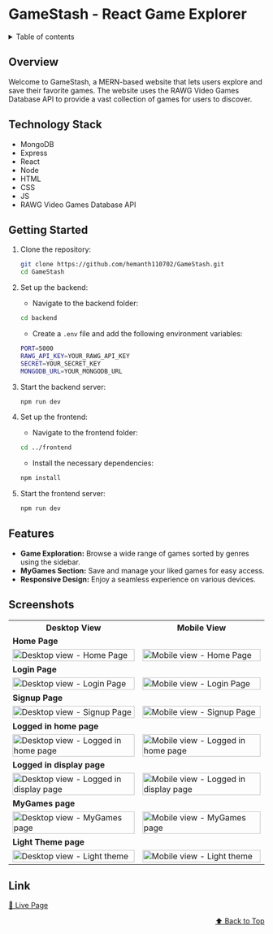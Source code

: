 <div id="top"></div>

# GameStash - React Game Explorer

<details>
<summary>Table of contents</summary>

-   [Overview](#overview)
-   [Technology Stack](#technology-stack)
-   [Getting Started](#getting-started)
-   [Features](#features)
-   [Screenshots](#screenshots)
-   [Link](#link)

</details>

## Overview

Welcome to GameStash, a MERN-based website that lets users explore and save their favorite games. The website uses the RAWG Video Games Database API to provide a vast collection of games for users to discover.

## Technology Stack

- MongoDB
- Express
- React
- Node
- HTML
- CSS
- JS
- RAWG Video Games Database API

## Getting Started

1. Clone the repository:

   ```bash
   git clone https://github.com/hemanth110702/GameStash.git
   cd GameStash
   ```

2. Set up the backend:

    - Navigate to the backend folder:
    ```bash
    cd backend
    ```

   - Create a `.env` file and add the following environment variables:
   ```bash
   PORT=5000
   RAWG_API_KEY=YOUR_RAWG_API_KEY
   SECRET=YOUR_SECRET_KEY
   MONGODB_URL=YOUR_MONGODB_URL
   ```

3. Start the backend server:
   ```bash
   npm run dev
   ```

4. Set up the frontend:

    - Navigate to the frontend folder:
   ```bash
   cd ../frontend
   ```

   - Install the necessary dependencies:
   ```bash
   npm install
   ```

5. Start the frontend server:
   ```bash
   npm run dev
   ```

## Features

- **Game Exploration:** Browse a wide range of games sorted by genres using the sidebar.
- **MyGames Section:** Save and manage your liked games for easy access.
- **Responsive Design:** Enjoy a seamless experience on various devices.

## Screenshots

<table>
    <tr>
        <th>Desktop View</th>
        <th>Mobile View</th>
    </tr>
    <tr>
      <td colspan="3" style="text-align: left;font-weight: bold;">Home Page</td>
    </tr>
    <tr>
        <td>
            <img src="https://github.com/user-attachments/assets/f1915e68-4111-4493-8049-4f1ae5e085d6" width="100%" title="Desktop view - Home Page"/>
        </td>
        <td>
            <img src="https://github.com/user-attachments/assets/781c3fb0-f27e-4913-82ec-93d3509ce575" width="100%" title="Mobile view - Home Page"/>
        </td>
    </tr>
    <tr>
      <td colspan="3" style="text-align: left;font-weight: bold;">Login Page</td>
    </tr>
    <tr>
        <td>
            <img src="https://github.com/user-attachments/assets/2a9fdefe-86f2-4798-af4e-24d3b65ae338" width="100%" title="Desktop view - Login Page"/>
        </td>
        <td>
            <img src="https://github.com/user-attachments/assets/a2eab9c5-9877-4286-9a41-e1435e23f674" width="100%" title="Mobile view - Login Page"/>
        </td>
    </tr>
    <tr>
      <td colspan="3" style="text-align: left;font-weight: bold;">Signup Page</td>
    </tr>
    <tr>
        <td>
            <img src="https://github.com/user-attachments/assets/14e920a7-b330-40d7-8a0b-b86a361d3819" width="100%" title="Desktop view - Signup Page"/>
        </td>
        <td>
            <img src="https://github.com/user-attachments/assets/b4c631fb-bc0b-42d5-95be-1d0e336b5c5c" width="100%" title="Mobile view - Signup Page"/>
        </td>
    </tr>
    <tr>
      <td colspan="3" style="text-align: left;font-weight: bold;">Logged in home page</td>
    </tr>
    <tr>
        <td>
            <img src="https://github.com/user-attachments/assets/120fdd56-d887-4a47-856f-45ce43337130" width="100%" title="Desktop view - Logged in home page"/>
        </td>
        <td>
            <img src="https://github.com/user-attachments/assets/1bb121d2-0aa1-469e-a852-52637af0d809" width="100%" title="Mobile view - Logged in home page"/>
        </td>
    </tr> 
    <tr>
      <td colspan="3" style="text-align: left;font-weight: bold;">Logged in display page</td>
    </tr>
    <tr>
        <td>
            <img src="https://github.com/user-attachments/assets/b29a5a8c-9a21-4a53-8255-542a8b687d37" width="100%" title="Desktop view - Logged in display page"/>
        </td>
        <td>
            <img src="https://github.com/user-attachments/assets/992edb3e-bdcc-456f-8bd4-e69f0d28b4c6" width="100%" title="Mobile view - Logged in display page"/>
        </td>
    </tr> 
    <tr>
      <td colspan="3" style="text-align: left;font-weight: bold;">MyGames page</td>
    </tr>
    <tr>
        <td>
            <img src="https://github.com/user-attachments/assets/80a4b94b-80c7-4d4c-9064-d5c8e5b892ab" width="100%" title="Desktop view - MyGames page"/>
        </td>
        <td>
            <img src="https://github.com/user-attachments/assets/ec959e27-0326-40e2-bf17-bf0cbf5f824a" width="100%" title="Mobile view - MyGames page"/>
        </td>
    </tr> 
    <tr>
      <td colspan="3" style="text-align: left;font-weight: bold;">Light Theme page</td>
    </tr>
    <tr>
        <td>
            <img src="https://github.com/user-attachments/assets/ff11e4b1-a97a-4e1d-a7ba-94747ba268c6" width="100%" title="Desktop view - Light theme"/>
        </td>
        <td>
            <img src="https://github.com/user-attachments/assets/0284e594-bc99-45f1-9e4a-e11f9fc1e51d" width="100%" title="Mobile view - Light theme"/>
        </td>
    </tr> 
</table>

## Link
[🚀 Live Page](https://gamestash-frontend.vercel.app/)

<p align="right"><a href="#top">⬆️ Back to Top</a></p>
